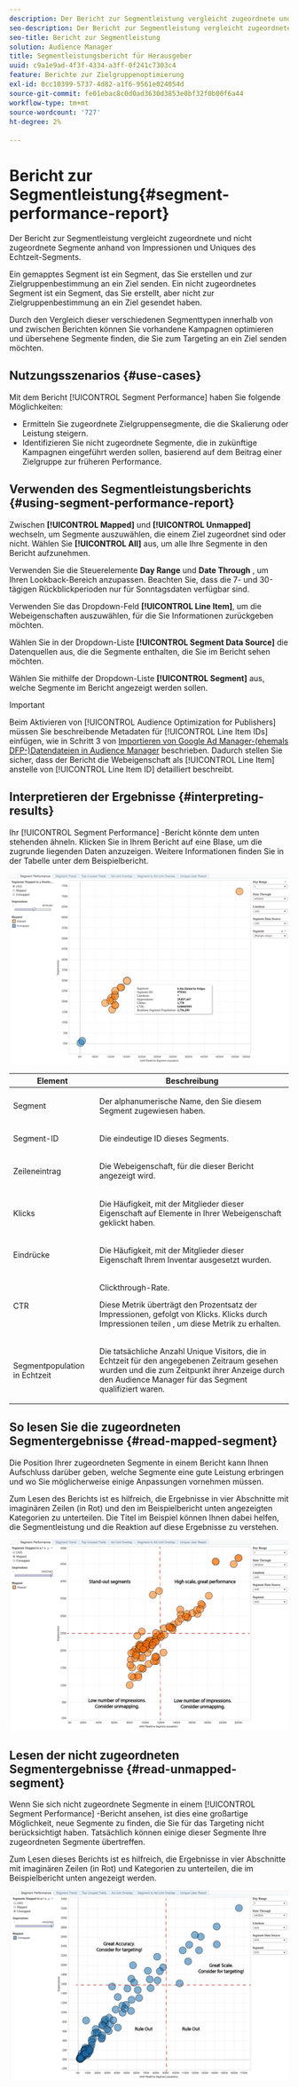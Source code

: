 ```yaml
---
description: Der Bericht zur Segmentleistung vergleicht zugeordnete und nicht zugeordnete Segmente anhand von Impressionen und Uniques des Echtzeit-Segments. Ein gemapptes Segment ist ein Segment, das Sie erstellen und zur Zielgruppenbestimmung an ein Ziel senden. Ein nicht zugeordnetes Segment ist ein Segment, das Sie erstellt, aber nicht zur Zielgruppenbestimmung an ein Ziel gesendet haben. Durch den Vergleich dieser verschiedenen Segmenttypen innerhalb von und zwischen Berichten können Sie vorhandene Kampagnen optimieren und übersehene Segmente finden, die Sie zum Targeting an ein Ziel senden möchten.
seo-description: Der Bericht zur Segmentleistung vergleicht zugeordnete und nicht zugeordnete Segmente anhand von Impressionen und Uniques des Echtzeit-Segments. Ein gemapptes Segment ist ein Segment, das Sie erstellen und zur Zielgruppenbestimmung an ein Ziel senden. Ein nicht zugeordnetes Segment ist ein Segment, das Sie erstellt, aber nicht zur Zielgruppenbestimmung an ein Ziel gesendet haben. Durch den Vergleich dieser verschiedenen Segmenttypen innerhalb von und zwischen Berichten können Sie vorhandene Kampagnen optimieren und übersehene Segmente finden, die Sie zum Targeting an ein Ziel senden möchten.
seo-title: Bericht zur Segmentleistung
solution: Audience Manager
title: Segmentleistungsbericht für Herausgeber
uuid: c9a1e9ad-4f3f-4334-a3ff-0f241c7303c4
feature: Berichte zur Zielgruppenoptimierung
exl-id: 0cc10399-5737-4d82-a1f6-9561e024054d
source-git-commit: fe01ebac8c0d0ad3630d3853e0bf32f0b00f6a44
workflow-type: tm+mt
source-wordcount: '727'
ht-degree: 2%

---
```


# Bericht zur Segmentleistung{#segment-performance-report}

Der Bericht zur Segmentleistung vergleicht zugeordnete und nicht zugeordnete Segmente anhand von Impressionen und Uniques des Echtzeit-Segments.

Ein gemapptes Segment ist ein Segment, das Sie erstellen und zur Zielgruppenbestimmung an ein Ziel senden. Ein nicht zugeordnetes Segment ist ein Segment, das Sie erstellt, aber nicht zur Zielgruppenbestimmung an ein Ziel gesendet haben.

Durch den Vergleich dieser verschiedenen Segmenttypen innerhalb von und zwischen Berichten können Sie vorhandene Kampagnen optimieren und übersehene Segmente finden, die Sie zum Targeting an ein Ziel senden möchten.

## Nutzungsszenarios {#use-cases}

Mit dem Bericht [!UICONTROL Segment Performance] haben Sie folgende Möglichkeiten:

* Ermitteln Sie zugeordnete Zielgruppensegmente, die die Skalierung oder Leistung steigern.
* Identifizieren Sie nicht zugeordnete Segmente, die in zukünftige Kampagnen eingeführt werden sollen, basierend auf dem Beitrag einer Zielgruppe zur früheren Performance.

## Verwenden des Segmentleistungsberichts {#using-segment-performance-report}

Zwischen **[!UICONTROL Mapped]** und **[!UICONTROL Unmapped]** wechseln, um Segmente auszuwählen, die einem Ziel zugeordnet sind oder nicht. Wählen Sie **[!UICONTROL All]** aus, um alle Ihre Segmente in den Bericht aufzunehmen.

Verwenden Sie die Steuerelemente **Day Range** und **Date Through** , um Ihren Lookback-Bereich anzupassen. Beachten Sie, dass die 7- und 30-tägigen Rückblickperioden nur für Sonntagsdaten verfügbar sind.

Verwenden Sie das Dropdown-Feld **[!UICONTROL Line Item]**, um die Webeigenschaften auszuwählen, für die Sie Informationen zurückgeben möchten.

Wählen Sie in der Dropdown-Liste **[!UICONTROL Segment Data Source]** die Datenquellen aus, die die Segmente enthalten, die Sie im Bericht sehen möchten.

Wählen Sie mithilfe der Dropdown-Liste **[!UICONTROL Segment]** aus, welche Segmente im Bericht angezeigt werden sollen.

>[!IMPORTANT]
>
>Beim Aktivieren von [!UICONTROL Audience Optimization for Publishers] müssen Sie beschreibende Metadaten für [!UICONTROL Line Item IDs] einfügen, wie in Schritt 3 von [Importieren von Google Ad Manager-(ehemals DFP-)Datendateien in Audience Manager](../../../reporting/audience-optimization-reports/aor-publishers/import-dfp.md) beschrieben. Dadurch stellen Sie sicher, dass der Bericht die Webeigenschaft als [!UICONTROL Line Item] anstelle von [!UICONTROL Line Item ID] detailliert beschreibt.

## Interpretieren der Ergebnisse {#interpreting-results}

Ihr [!UICONTROL Segment Performance] -Bericht könnte dem unten stehenden ähneln. Klicken Sie in Ihrem Bericht auf eine Blase, um die zugrunde liegenden Daten anzuzeigen. Weitere Informationen finden Sie in der Tabelle unter dem Beispielbericht.

![](assets/publisher_segment_performance.png)

<table id="table_AFE2540583C34835B04584693ADFD26A"> 
 <thead> 
  <tr> 
   <th colname="col1" class="entry"> Element </th> 
   <th colname="col2" class="entry"> Beschreibung </th> 
  </tr>
 </thead>
 <tbody> 
  <tr> 
   <td colname="col1"> <p>Segment </p> </td> 
   <td colname="col2"> <p>Der alphanumerische Name, den Sie diesem Segment zugewiesen haben. </p> </td> 
  </tr> 
  <tr> 
   <td colname="col1"> <p>Segment-ID </p> </td> 
   <td colname="col2"> <p>Die eindeutige ID dieses Segments. </p> </td> 
  </tr> 
  <tr> 
   <td colname="col1"> <p>Zeileneintrag </p> </td> 
   <td colname="col2"> <p>Die Webeigenschaft, für die dieser Bericht angezeigt wird. </p> </td> 
  </tr> 
  <tr> 
   <td colname="col1"> <p>Klicks </p> </td> 
   <td colname="col2"> <p>Die Häufigkeit, mit der Mitglieder dieser Eigenschaft auf Elemente in Ihrer Webeigenschaft geklickt haben. </p> </td> 
  </tr> 
  <tr> 
   <td colname="col1"> <p>Eindrücke </p> </td> 
   <td colname="col2"> <p>Die Häufigkeit, mit der Mitglieder dieser Eigenschaft Ihrem Inventar ausgesetzt wurden. </p> </td> 
  </tr> 
  <tr> 
   <td colname="col1"> <p>CTR </p> </td> 
   <td colname="col2"> <p>Clickthrough-Rate. </p> <p>Diese Metrik überträgt den Prozentsatz der Impressionen, gefolgt von Klicks. Klicks durch Impressionen teilen , um diese Metrik zu erhalten. </p> </td> 
  </tr> 
  <tr> 
   <td colname="col1"> <p>Segmentpopulation in Echtzeit </p> </td> 
   <td colname="col2"> <p>Die tatsächliche Anzahl Unique Visitors, die in Echtzeit für den angegebenen Zeitraum gesehen wurden und die zum Zeitpunkt ihrer Anzeige durch den Audience Manager <span class="keyword"></span> für das Segment qualifiziert waren. </p> </td> 
  </tr> 
 </tbody> 
</table>

## So lesen Sie die zugeordneten Segmentergebnisse {#read-mapped-segment}

Die Position Ihrer zugeordneten Segmente in einem Bericht kann Ihnen Aufschluss darüber geben, welche Segmente eine gute Leistung erbringen und wo Sie möglicherweise einige Anpassungen vornehmen müssen.

Zum Lesen des Berichts ist es hilfreich, die Ergebnisse in vier Abschnitte mit imaginären Zeilen (in Rot) und den im Beispielbericht unten angezeigten Kategorien zu unterteilen. Die Titel im Beispiel können Ihnen dabei helfen, die Segmentleistung und die Reaktion auf diese Ergebnisse zu verstehen.

![](assets/publisher_segment_performance_mapped.png)

## Lesen der nicht zugeordneten Segmentergebnisse {#read-unmapped-segment}

Wenn Sie sich nicht zugeordnete Segmente in einem [!UICONTROL Segment Performance] -Bericht ansehen, ist dies eine großartige Möglichkeit, neue Segmente zu finden, die Sie für das Targeting nicht berücksichtigt haben. Tatsächlich können einige dieser Segmente Ihre zugeordneten Segmente übertreffen.

Zum Lesen dieses Berichts ist es hilfreich, die Ergebnisse in vier Abschnitte mit imaginären Zeilen (in Rot) und Kategorien zu unterteilen, die im Beispielbericht unten angezeigt werden.

![](assets/publisher_segment_performance_unmapped.png)

